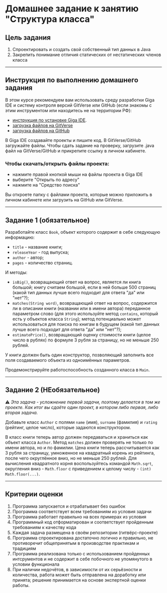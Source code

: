 # Домашнее задание к занятию "Структура класса"

## Цель задания

1. Спроектировать и создать свой собственный тип данных в Java
2. Закрепить понимание отличия статических от нестатических членов класса

------

## Инструкция по выполнению домашнего задания

В этом курсе рекомендуем вам использовать среду разработки Giga IDE и систему контроля версий GitVerse или GitHub (если знакомы с этим инструментом или находитесь не на территории РФ):

- [инструкция по установке Giga IDE](https://gitverse.ru/netology/Instructions/content/master/GigaIDE/installation.md).
- [загрузка файлов на GitVerse](https://github.com/netology-code/java-homeworks/blob/java-43/GITVERSE.md)
- [загрузка файлов на GitHub](https://github.com/netology-code/java-homeworks/blob/java-43/GITHUB.md)
  
В Giga IDE создавайте проекты и пишите код. В GitVerse/GitHub загружайте файлы.
Чтобы сдать задание на проверку, загрузите .java файл на GitVerse/GitHub и прикрепите ссылку в личном кабинете.

### Чтобы скачать/открыть файлы проекта:

- нажмите правой кнопкой мыши на файлы проекта в Giga IDE
- выберите "Открыть по адресу"
- нажмите на "Средство поиска"

Вы откроете папку с файлами проекта, которые можно приложить в личном кабинете или загрузить на GitHub или GitVerse.

------

## Задание 1 (обязательное)

Разработайте класс `Book`, объект которого содержит в себе следующую информацию:
* `title` - название книги;
* `releaseYear` - год выпуска;
* `author` - автор;
* `pages` - количество страниц.

И методы:
* `isBig()`, возвращающий ответ на вопрос, является ли книга большой; книгу считаем большой, если в ней больше 500 страниц (какой тип данных лучше всего подходит для ответа "да" или "нет"?);
* `matches(String word)`, возвращающий ответ на вопрос, содержится ли в описании книги (названии или в имени автора) переданное параметром слово (для этого используйте метод `contains`, который есть у объектов класса `String`); метод потенциально может использоваться для поиска по книгам в будущем (какой тип данных лучше всего подходит для ответа "да" или "нет"?);
* `estimatePrice()`, возвращающий оценку стоимости книги (целое число в рублях) по формуле 3 рубля за страницу, но не меньше 250 рублей.

У книги должен быть один конструктор, позволяющий заполнить все поля создаваемого объекта из одноимённых параметров.

Продемонстрируйте работоспособность созданного класса в `Main`.

------

## Задание 2 (НЕобязательное)

:warning: _Эта задача - усложнение первой задачи, поэтому делается в том же проекте. Как итог вы сдаёте один проект, в котором либо первая, либо вторая задача._

Добавьте класс `Author` с полями `name` (имя), `surname` (фамилия) и `rating` (рейтинг, целое число), которые задаются конструктором.

В класс книги теперь автор должен передаваться и храниться как объект класса `Author`. Метод `matches` должен проверять не только по имени автора, но и по фамилии. Цена книги теперь рассчитывается как 3 рубля за страницу, умноженное на квадратный корень из рейтинга, после чего округлённое вниз, но не меньше 250 рублей. Для вычисления квадратного корня воспользуйтесь командой `Math.sqrt`, округления вниз - `Math.floor` с приведением к целому числу - `(int) Math.floor(...)`.

------

## Критерии оценки

1. Программа запускается и отрабатывает без ошибок
2. Программа соответствует всем требованиям из условия задачи
3. Программа работает правильно на всех примерах из условия
4. Программный код отформатирован и соответствует пройденным требованиям к качеству кода
5. Каждая задача размещена в своём репозитории (гитвёрс-проекте)
6. Программа спроектирована достаточно логично и правильно, не противоречит общепринятым в производстве практикам и традициям
7. Программа реализована только с использованием пройденных интсрументов и не содержит в себе побочного не упомянутого в условии функционала
8. При наличии недочётов, в зависимости от их серьёзности и количества, работа может быть отправлена на доработку или принята; решение принимается на основе экспертной оценки работы.